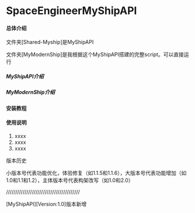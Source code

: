 # SpaceEngineerMyShipAPI

#### 总体介绍
文件夹[Shared-Myship]是MyShipAPI

文件夹[MyModernShip]是我根据这个MyShipAPI搭建的完整script。可以直接运行

##### MyShipAPI介绍

##### MyModernShip介绍

#### 安装教程



#### 使用说明

1.  xxxx
2.  xxxx
3.  xxxx


版本历史

小版本号代表功能优化，体验修复（如1.1.5和1.1.6），大版本号代表功能增加（如1.0和1.1和1.2），主体版本号代表构架改写（如1.0和2.0）

////////////////////////////////////////

[MyShipAPI][Version:1.0]版本新增



